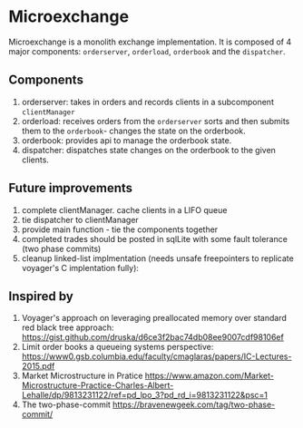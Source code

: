 # Microexchange

Microexchange is a monolith exchange implementation.  It is composed of 4 major components:
`orderserver`, `orderload`, `orderbook` and the `dispatcher`.

## Components

1. orderserver: takes in orders and records clients in a subcomponent `clientManager`
2. orderload: receives orders from the `orderserver` sorts and then submits them to the `orderbook`-
              changes the state on the orderbook.
3. orderbook: provides api to manage the orderbook state.
4. dispatcher: dispatches state changes on the orderbook to the given clients.

## Future improvements

1. complete clientManager. cache clients in a LIFO queue
1. tie dispatcher to clientManager
1. provide main function - tie the components together
1. completed trades should be posted in sqlLite with some fault tolerance (two phase commits)
1. cleanup linked-list implmentation (needs unsafe freepointers to replicate voyager's C implentation fully):

## Inspired by

1. Voyager's approach on leveraging preallocated memory over standard red black tree approach: https://gist.github.com/druska/d6ce3f2bac74db08ee9007cdf98106ef
2. Limit order books a queueing systems perspective: https://www0.gsb.columbia.edu/faculty/cmaglaras/papers/IC-Lectures-2015.pdf
3. Market Microstructure in Pratice https://www.amazon.com/Market-Microstructure-Practice-Charles-Albert-Lehalle/dp/9813231122/ref=pd_lpo_3?pd_rd_i=9813231122&psc=1
4. The two-phase-commit https://bravenewgeek.com/tag/two-phase-commit/
